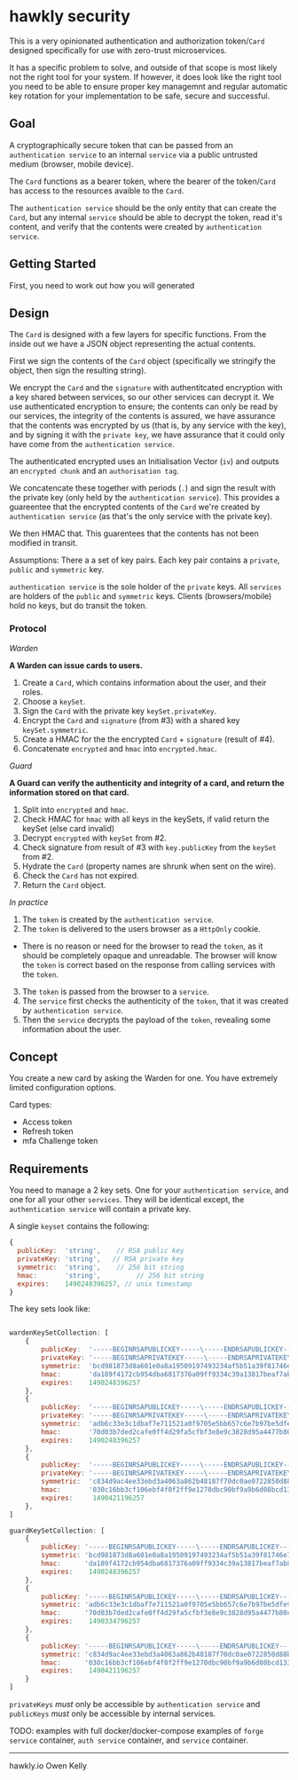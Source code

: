 # hawkly security

This is a very opinionated authentication and authorization token/`Card` designed specifically for use with zero-trust microservices.

It has a specific problem to solve, and outside of that scope is most likely not the right tool for your system. If however, it does look like the right tool you need to be able to ensure proper key managemnt and regular automatic key rotation for your implementation to be safe, secure and successful.

## Goal

A cryptographically secure token that can be passed from an `authentication service` to an internal `service`
via a public untrusted medium (browser, mobile device).

The `Card` functions as a bearer token, where the bearer of the token/`Card` has access to the resources
avaible to the `Card`.

The `authentication service` should be the only entity that can create the `Card`, but any
internal `service` should be able to decrypt the token, read it's content, and verify that
the contents were created by `authentication service`.

## Getting Started

First, you need to work out how you will generated 



## Design

The `Card` is designed with a few layers for specific functions. From the inside out we have a JSON object representing the actual contents.

First we sign the contents of the `Card` object (specifically we stringify the object, then sign the resulting string).

We encrypt the `Card` and the `signature` with authentitcated encryption with a key shared between services, so our other services can decrypt it. We use authenticated encryption to ensure; the contents can only be read by
our services, the integrity of the contents is assured, we have assurance that the contents was encrypted by us (that is, by any service with the key), and by signing it with the `private key`, we have assurance that it could only have come from the `authentication service`.

The authenticated encrypted uses an Initialisation Vector (`iv`) and outputs an `encrypted chunk` and
an `authorisation tag`.

We concatencate these together with periods (`.`) and sign the result with the
private key (only held by the `authentication service`). This provides a guareentee that the encrypted contents of the `Card` we're created by `authentication service` (as that's the only service with the
private key).


We then HMAC that. This guarentees that the contents has not been modified in transit.


Assumptions:
There a a set of key pairs.
Each key pair contains a `private`, `public` and `symmetric` key.

`authentication service` is the sole holder of the `private` keys.
All `services` are holders of the `public` and `symmetric` keys.
Clients (browsers/mobile) hold no keys, but do transit the token.

### Protocol

*Warden*

**A Warden can issue cards to users.**

1. Create a `Card`, which contains information about the user, and their roles.
2. Choose a `keySet`.
3. Sign the `Card` with the private key `keySet.privateKey`.
4. Encrypt the `Card` and `signature` (from #3) with a shared key `keySet.symmetric`.
5. Create a HMAC for the the encrypted `Card` + `signature` (result of #4).
6. Concatenate `encrypted` and `hmac` into `encrypted.hmac`.

*Guard*

**A Guard can verify the authenticity and integrity of a card, and return the information stored on
that card.**

1. Split into `encrypted` and `hmac`.
2. Check HMAC for `hmac` with all keys in the keySets, if valid return the keySet (else card invalid)
3. Decrypt `encrypted` with `keySet` from #2.
4. Check signature from result of #3 with `key.publicKey` from the `keySet` from #2.
5. Hydrate the `Card` (property names are shrunk when sent on the wire).
6. Check the `Card` has not expired.
7. Return the `Card` object.


*In practice*

1. The `token` is created by the `authentication service`.
2. The `token` is delivered to the users browser as a `HttpOnly` cookie.
  - There is no reason or need for the browser to read the `token`, as it should be completely
  opaque and unreadable. The browser will know the `token` is correct based on the response from
  calling services with the `token`.
3. The `token` is passed from the browser to a `service`.
4. The `service` first checks the authenticity of the `token`, that it was created by `authentication service`.
5. Then the `service` decrypts the payload of the `token`, revealing some information about the user.

## Concept

You create a new card by asking the Warden for one. You have extremely limited configuration options.

Card types:
 - Access token
 - Refresh token
 - mfa Challenge token

## Requirements

You need to manage a 2 key sets. One for your `authentication service`, and one for
all your other `services`. They will be identical except, the `authentication service`
will contain a private key.

A single `keyset` contains the following:
```javascript
{
  publicKey:  'string',    // RSA public key
  privateKey: 'string',   // RSA private key
  symmetric:  'string',    // 256 bit string
  hmac:       'string',         // 256 bit string
  expires:    1490248396257, // unix timestamp
}
```

The key sets look like:
```javascript

wardenKeySetCollection: [
    {
        publicKey:  '-----BEGINRSAPUBLICKEY-----\-----ENDRSAPUBLICKEY-----\n',
        privateKey: '-----BEGINRSAPRIVATEKEY-----\-----ENDRSAPRIVATEKEY-----\n',
        symmetric:  'bcd981873d8a601e0a8a19509197493234af5b51a39f81746e78799dc10b206d',
        hmac:       'da189f4172cb954dba6817376a09ff9334c39a13817beaf7ab8453705f0fe4d9',
        expires:    1490248396257
    },
    {
        publicKey:  '-----BEGINRSAPUBLICKEY-----\-----ENDRSAPUBLICKEY-----\n',
        privateKey: '-----BEGINRSAPRIVATEKEY-----\-----ENDRSAPRIVATEKEY-----\n',
        symmetric:  'adb6c33e3c1dbaf7e711521a0f9705e5bb657c6e7b97be5dfe9b81bb8f0a6791',
        hmac:       '70d03b7ded2cafe0ff4d29fa5cfbf3e8e9c3828d95a4477b80c3de4ee97a3b50',
        expires:    1490248396257
    },
    {
        publicKey:  '-----BEGINRSAPUBLICKEY-----\-----ENDRSAPUBLICKEY-----\n',
        privateKey: '-----BEGINRSAPRIVATEKEY-----\-----ENDRSAPRIVATEKEY-----\n',
        symmetric:  'c834d9ac4ee33ebd3a4063a862b48187f70dc0ae0722850d88b54e4990750023',
        hmac:       '030c16bb3cf106ebf4f0f2ff9e1270dbc90bf9a9b6d08bcd133dbb27ec7cc62a',
        expires:     1490421196257
    },
]

guardKeySetCollection: [
    {
        publicKey: '-----BEGINRSAPUBLICKEY-----\-----ENDRSAPUBLICKEY-----\n',
        symmetric: 'bcd981873d8a601e0a8a19509197493234af5b51a39f81746e78799dc10b206d',
        hmac:      'da189f4172cb954dba6817376a09ff9334c39a13817beaf7ab8453705f0fe4d9',
        expires:    1490248396257
    },
    {
        publicKey: '-----BEGINRSAPUBLICKEY-----\-----ENDRSAPUBLICKEY-----\n',
        symmetric: 'adb6c33e3c1dbaf7e711521a0f9705e5bb657c6e7b97be5dfe9b81bb8f0a6791',
        hmac:      '70d03b7ded2cafe0ff4d29fa5cfbf3e8e9c3828d95a4477b80c3de4ee97a3b50',
        expires:    1490334796257
    },
    {
        publicKey: '-----BEGINRSAPUBLICKEY-----\-----ENDRSAPUBLICKEY-----\n',
        symmetric: 'c834d9ac4ee33ebd3a4063a862b48187f70dc0ae0722850d88b54e4990750023',
        hmac:      '030c16bb3cf106ebf4f0f2ff9e1270dbc90bf9a9b6d08bcd133dbb27ec7cc62a',
        expires:    1490421196257
    }
]
```

`privateKeys` *must* only be accessible by `authentication service` and
`publicKeys` *must* only be accessible by internal services.


TODO: examples with full docker/docker-compose examples of `forge service` container, `auth service` container, and `service` container.

---
hawkly.io
Owen Kelly

